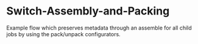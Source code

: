 Switch-Assembly-and-Packing
===========================

Example flow which preserves metadata through an assemble for all child jobs by using the pack/unpack configurators.
